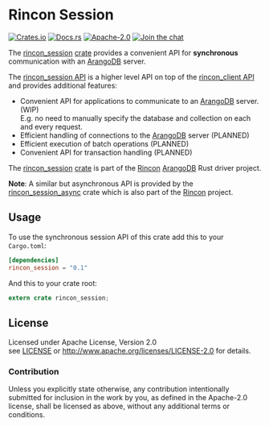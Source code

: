 
# Rincon Session

[![Crates.io][crates_badge]][crate]
[![Docs.rs][docs_badge]][documentation]
[![Apache-2.0][license_badge]][Apache-2.0]
[![Join the chat][gitter_badge]][chat]

[crates_badge]: https://img.shields.io/crates/v/rincon_session.svg
[docs_badge]: https://docs.rs/rincon_session/badge.svg
[license_badge]: https://img.shields.io/badge/license-Apache%2D%2D2%2E0-blue.svg
[gitter_badge]: https://badges.gitter.im/innoave/rincon.svg

[crate]: https://crates.io/crates/rincon_session
[documentation]: https://docs.rs/rincon_session
[Apache-2.0]: https://www.apache.org/licenses/LICENSE-2.0
[chat]: https://gitter.im/innoave/rincon
[license]: ../LICENSE
[rincon]: https://github.com/innoave/rincon
[rincon_session]: ../rincon_session
[rincon_session API]: https://docs.rs/rincon_session
[rincon_client API]: https://docs.rs/rincon_api
[rincon_session_async]: ../rincon_session_async

The [rincon_session] [crate] provides a convenient API for __synchronous__ communication with an
[ArangoDB] server.

The [rincon_session API] is a higher level API on top of the [rincon_client API] and provides
additional features:

* Convenient API for applications to communicate to an [ArangoDB] server. (WIP)
<br/>E.g. no need to manually specify the database and collection on each and every request.
* Efficient handling of connections to the [ArangoDB] server (PLANNED)
* Efficient execution of batch operations (PLANNED)
* Convenient API for transaction handling (PLANNED)


The [rincon_session] [crate] is part of the [Rincon] [ArangoDB] Rust driver project.

__Note__: A similar but asynchronous API is provided by the [rincon_session_async] crate which is
also part of the [Rincon] project.   

## Usage

To use the synchronous session API of this crate add this to your `Cargo.toml`:

```toml
[dependencies]
rincon_session = "0.1"
```

And this to your crate root:

```rust
extern crate rincon_session;
```

## License

Licensed under Apache License, Version 2.0<br/>
see [LICENSE] or http://www.apache.org/licenses/LICENSE-2.0 for details.

### Contribution

Unless you explicitly state otherwise, any contribution intentionally submitted
for inclusion in the work by you, as defined in the Apache-2.0 license, shall be
licensed as above, without any additional terms or conditions.


[ArangoDB]: https://www.arangodb.org
[AQL]: https://docs.arangodb.com/3.2/AQL/index.html
[Rust]: https://www.rust-lang.org
